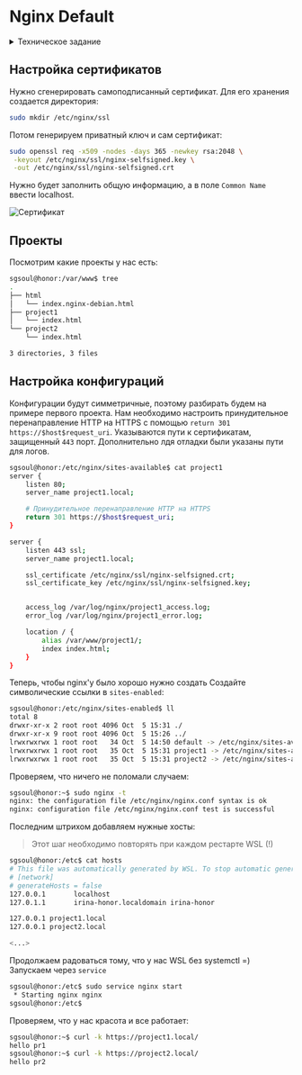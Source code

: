 # Nginx Default

<details>
<summary> Техническое задание </summary>


**Настроить nginx по заданному тз**

Должен работать по https c сертификатом
Настроить принудительное перенаправление HTTP-запросов (порт 80) на HTTPS (порт 443) для обеспечения безопасного соединения.
Использовать alias для создания псевдонимов путей к файлам или каталогам на сервере.
Настроить виртуальные хосты для обслуживания нескольких доменных имен на одном сервере.
Что угодно еще под требования проекта

**Результат**

Предположим, что у вас есть два пет проекта на одном сервере, которые должны быть доступны по https. Настроенный вами веб сервер умеет работать по https, относить нужный запрос к нужному проекту, переопределять пути исходя из требований пет проектов.
В качестве пет проектов можете использовать что-то свое, можете что-то опенсорсное, можете просто код из трех строчек как например здесь
Важно: В этой лабе прошу вас не углубляться в безопасность nginx, тк так будет интереснее делать лабу со звездочкой)
</details>

## Настройка сертификатов 

Нужно сгенерировать самоподписанный сертификат. Для его хранения создается директория:
```bash
sudo mkdir /etc/nginx/ssl
```

Потом генерируем приватный ключ и сам сертификат:
```bash
sudo openssl req -x509 -nodes -days 365 -newkey rsa:2048 \
 -keyout /etc/nginx/ssl/nginx-selfsigned.key \
 -out /etc/nginx/ssl/nginx-selfsigned.crt
```

Нужно будет заполнить общую информацию, а в поле `Common Name` ввести localhost.

![Сертификат](https://github.com/user-attachments/assets/cfd43e3f-94f0-4fd5-837b-a5e6ac0ad4b2)

## Проекты

Посмотрим какие проекты у нас есть:
```bash
sgsoul@honor:/var/www$ tree
.
├── html
│   └── index.nginx-debian.html
├── project1
│   └── index.html
└── project2
    └── index.html

3 directories, 3 files
```
## Настройка конфигураций

Конфигурации будут симметричные, поэтому разбирать будем на примере первого проекта.
Нам необходимо настроить принудительное перенаправление HTTP на HTTPS с помощью `return 301 https://$host$request_uri`. Указываются пути к сертификатам, защищенный `443` порт. 
Дополнительно лдя отладки были указаны пути для логов. 


```bash
sgsoul@honor:/etc/nginx/sites-available$ cat project1
server {
    listen 80;
    server_name project1.local;

    # Принудительное перенаправление HTTP на HTTPS
    return 301 https://$host$request_uri;
}

server {
    listen 443 ssl;
    server_name project1.local;

    ssl_certificate /etc/nginx/ssl/nginx-selfsigned.crt;
    ssl_certificate_key /etc/nginx/ssl/nginx-selfsigned.key;


    access_log /var/log/nginx/project1_access.log;
    error_log /var/log/nginx/project1_error.log;

    location / {
        alias /var/www/project1/;
        index index.html;
    }
}
```

Теперь, чтобы nginx'у было хорошо нужно создать Создайте символические ссылки в `sites-enabled`:

```bash
sgsoul@honor:/etc/nginx/sites-enabled$ ll
total 8
drwxr-xr-x 2 root root 4096 Oct  5 15:31 ./
drwxr-xr-x 9 root root 4096 Oct  5 15:26 ../
lrwxrwxrwx 1 root root   34 Oct  5 14:50 default -> /etc/nginx/sites-available/default
lrwxrwxrwx 1 root root   35 Oct  5 15:31 project1 -> /etc/nginx/sites-available/project1
lrwxrwxrwx 1 root root   35 Oct  5 15:31 project2 -> /etc/nginx/sites-available/project2
```

Проверяем, что ничего не поломали случаем: 

```bash
sgsoul@honor:~$ sudo nginx -t
nginx: the configuration file /etc/nginx/nginx.conf syntax is ok
nginx: configuration file /etc/nginx/nginx.conf test is successful
```

Последним штрихом добавляем нужные хосты:
> Этот шаг необходимо повторять при каждом рестарте WSL (!) 

```bash
sgsoul@honor:/etc$ cat hosts
# This file was automatically generated by WSL. To stop automatic generation of this file, add the following entry to /etc/wsl.conf:
# [network]
# generateHosts = false
127.0.0.1       localhost
127.0.1.1       irina-honor.localdomain irina-honor

127.0.0.1 project1.local
127.0.0.1 project2.local

<...>
```

Продолжаем радоваться тому, что у нас WSL без systemctl =) Запускаем через `service`

```bash
sgsoul@honor:/etc$ sudo service nginx start
 * Starting nginx nginx                                                                                          [ OK ]
sgsoul@honor:/etc$
```

Проверяем, что у нас красота и все работает: 

```bash
sgsoul@honor:~$ curl -k https://project1.local/
hello pr1
sgsoul@honor:~$ curl -k https://project2.local/
hello pr2
```
